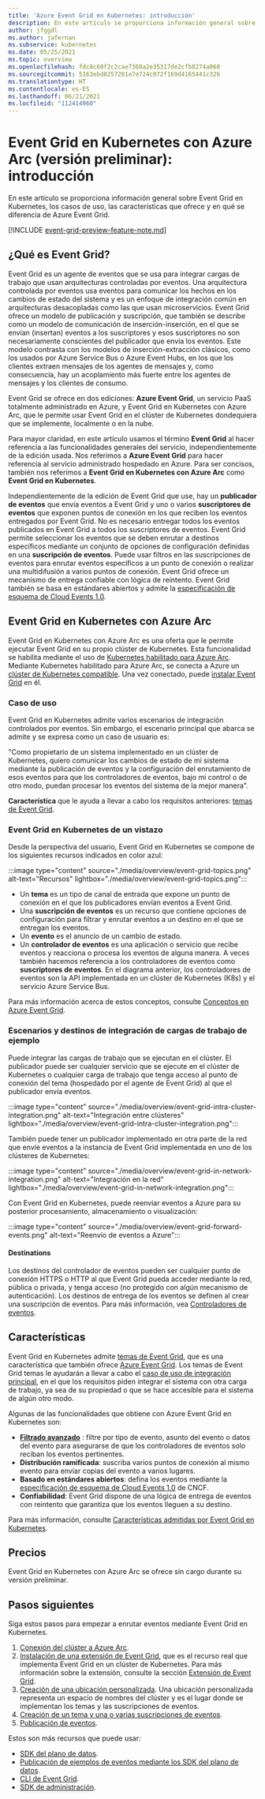 ```yaml
---
title: 'Azure Event Grid en Kubernetes: introducción'
description: En este artículo se proporciona información general sobre Event Grid en Kubernetes con Azure Arc.
author: jfggdl
ms.author: jafernan
ms.subservice: kubernetes
ms.date: 05/25/2021
ms.topic: overview
ms.openlocfilehash: fdc8c60f2c2cae7368a2e35317de2cfb8274a060
ms.sourcegitcommit: 5163ebd8257281e7e724c072f169d4165441c326
ms.translationtype: HT
ms.contentlocale: es-ES
ms.lasthandoff: 06/21/2021
ms.locfileid: "112414960"
---
```

# <a name="event-grid-on-kubernetes-with-azure-arc-preview---overview"></a>Event Grid en Kubernetes con Azure Arc (versión preliminar): introducción
En este artículo se proporciona información general sobre Event Grid en Kubernetes, los casos de uso, las características que ofrece y en qué se diferencia de Azure Event Grid.

[!INCLUDE [event-grid-preview-feature-note.md](../includes/event-grid-preview-feature-note.md)]

## <a name="what-is-event-grid"></a>¿Qué es Event Grid?
Event Grid es un agente de eventos que se usa para integrar cargas de trabajo que usan arquitecturas controladas por eventos. Una arquitectura controlada por eventos usa eventos para comunicar los hechos en los cambios de estado del sistema y es un enfoque de integración común en arquitecturas desacopladas como las que usan microservicios. Event Grid ofrece un modelo de publicación y suscripción, que también se describe como un modelo de comunicación de inserción-inserción, en el que se envían (insertan) eventos a los suscriptores y esos suscriptores no son necesariamente conscientes del publicador que envía los eventos. Este modelo contrasta con los modelos de inserción-extracción clásicos, como los usados por Azure Service Bus o Azure Event Hubs, en los que los clientes extraen mensajes de los agentes de mensajes y, como consecuencia, hay un acoplamiento más fuerte entre los agentes de mensajes y los clientes de consumo.

Event Grid se ofrece en dos ediciones: **Azure Event Grid**, un servicio PaaS totalmente administrado en Azure, y Event Grid en Kubernetes con Azure Arc, que le permite usar Event Grid en el clúster de Kubernetes dondequiera que se implemente, localmente o en la nube. 

Para mayor claridad, en este artículo usamos el término **Event Grid** al hacer referencia a las funcionalidades generales del servicio, independientemente de la edición usada. Nos referimos a **Azure Event Grid** para hacer referencia al servicio administrado hospedado en Azure. Para ser concisos, también nos referimos a **Event Grid en Kubernetes con Azure Arc** como **Event Grid en Kubernetes**.

Independientemente de la edición de Event Grid que use, hay un **publicador de eventos** que envía eventos a Event Grid y uno o varios **suscriptores de eventos** que exponen puntos de conexión en los que reciben los eventos entregados por Event Grid. No es necesario entregar todos los eventos publicados en Event Grid a todos los suscriptores de eventos. Event Grid permite seleccionar los eventos que se deben enrutar a destinos específicos mediante un conjunto de opciones de configuración definidas en una **suscripción de eventos**. Puede usar filtros en las suscripciones de eventos para enrutar eventos específicos a un punto de conexión o realizar una multidifusión a varios puntos de conexión. Event Grid ofrece un mecanismo de entrega confiable con lógica de reintento. Event Grid también se basa en estándares abiertos y admite la [especificación de esquema de Cloud Events 1.0](https://github.com/cloudevents/spec/blob/master/spec.md).


## <a name="event-grid-on-kubernetes-with-azure-arc"></a>Event Grid en Kubernetes con Azure Arc
Event Grid en Kubernetes con Azure Arc es una oferta que le permite ejecutar Event Grid en su propio clúster de Kubernetes. Esta funcionalidad se habilita mediante el uso de [Kubernetes habilitado para Azure Arc](../../azure-arc/kubernetes/overview.md). Mediante Kubernetes habilitado para Azure Arc, se conecta a Azure un [clúster de Kubernetes compatible](install-k8s-extension.md#supported-kubernetes-distributions). Una vez conectado, puede [instalar Event Grid](install-k8s-extension.md) en él. 

### <a name="use-case"></a>Caso de uso
Event Grid en Kubernetes admite varios escenarios de integración controlados por eventos. Sin embargo, el escenario principal que abarca se admite y se expresa como un caso de usuario es:

"Como propietario de un sistema implementado en un clúster de Kubernetes, quiero comunicar los cambios de estado de mi sistema mediante la publicación de eventos y la configuración del enrutamiento de esos eventos para que los controladores de eventos, bajo mi control o de otro modo, puedan procesar los eventos del sistema de la mejor manera".

**Característica** que le ayuda a llevar a cabo los requisitos anteriores: [temas de Event Grid](/rest/api/eventgrid/version2020-10-15-preview/topics).

### <a name="event-grid-on-kubernetes-at-a-glance"></a>Event Grid en Kubernetes de un vistazo
Desde la perspectiva del usuario, Event Grid en Kubernetes se compone de los siguientes recursos indicados en color azul:

:::image type="content" source="./media/overview/event-grid-topics.png" alt-text="Recursos" lightbox="./media/overview/event-grid-topics.png":::

* Un **tema** es un tipo de canal de entrada que expone un punto de conexión en el que los publicadores envían eventos a Event Grid.
* Una **suscripción de eventos** es un recurso que contiene opciones de configuración para filtrar y enrutar eventos a un destino en el que se entregan los eventos.
* Un **evento** es el anuncio de un cambio de estado.
* Un **controlador de eventos** es una aplicación o servicio que recibe eventos y reacciona o procesa los eventos de alguna manera. A veces también hacemos referencia a los controladores de eventos como **suscriptores de eventos**. En el diagrama anterior, los controladores de eventos son la API implementada en un clúster de Kubernetes (K8s) y el servicio Azure Service Bus.

Para más información acerca de estos conceptos, consulte [Conceptos en Azure Event Grid](concepts.md).

### <a name="sample-workload-integration-scenarios-and-destinations"></a>Escenarios y destinos de integración de cargas de trabajo de ejemplo

Puede integrar las cargas de trabajo que se ejecutan en el clúster. El publicador puede ser cualquier servicio que se ejecute en el clúster de Kubernetes o cualquier carga de trabajo que tenga acceso al punto de conexión del tema (hospedado por el agente de Event Grid) al que el publicador envía eventos.

:::image type="content" source="./media/overview/event-grid-intra-cluster-integration.png" alt-text="Integración entre clústeres" lightbox="./media/overview/event-grid-intra-cluster-integration.png":::


También puede tener un publicador implementado en otra parte de la red que envíe eventos a la instancia de Event Grid implementada en uno de los clústeres de Kubernetes:

:::image type="content" source="./media/overview/event-grid-in-network-integration.png" alt-text="Integración en la red" lightbox="./media/overview/event-grid-in-network-integration.png":::

Con Event Grid en Kubernetes, puede reenviar eventos a Azure para su posterior procesamiento, almacenamiento o visualización:

:::image type="content" source="./media/overview/event-grid-forward-events.png" alt-text="Reenvío de eventos a Azure":::

#### <a name="destinations"></a>Destinations
Los destinos del controlador de eventos pueden ser cualquier punto de conexión HTTPS o HTTP al que Event Grid pueda acceder mediante la red, pública o privada, y tenga acceso (no protegido con algún mecanismo de autenticación). Los destinos de entrega de los eventos se definen al crear una suscripción de eventos. Para más información, vea [Controladores de eventos](event-handlers.md). 

## <a name="features"></a>Características
Event Grid en Kubernetes admite [temas de Event Grid](/rest/api/eventgrid/version2020-10-15-preview/topics), que es una característica que también ofrece [Azure Event Grid](../custom-topics.md). Los temas de Event Grid temas le ayudarán a llevar a cabo el [caso de uso de integración principal](#use-case), en el que los requisitos piden integrar el sistema con otra carga de trabajo, ya sea de su propiedad o que se hace accesible para el sistema de algún otro modo.

Algunas de las funcionalidades que obtiene con Azure Event Grid en Kubernetes son:

* **[Filtrado avanzado](filter-events.md)** : filtre por tipo de evento, asunto del evento o datos del evento para asegurarse de que los controladores de eventos solo reciban los eventos pertinentes.
* **Distribución ramificada**: suscriba varios puntos de conexión al mismo evento para enviar copias del evento a varios lugares.
* **Basado en estándares abiertos**: defina los eventos mediante la [especificación de esquema de Cloud Events 1.0](https://github.com/cloudevents/spec/blob/master/spec.md) de CNCF.
* **Confiabilidad**: Event Grid dispone de una lógica de entrega de eventos con reintento que garantiza que los eventos lleguen a su destino.

Para más información, consulte [Características admitidas por Event Grid en Kubernetes](features.md).

## <a name="pricing"></a>Precios 
Event Grid en Kubernetes con Azure Arc se ofrece sin cargo durante su versión preliminar.

## <a name="next-steps"></a>Pasos siguientes
Siga estos pasos para empezar a enrutar eventos mediante Event Grid en Kubernetes.

1. [Conexión del clúster a Azure Arc](../../azure-arc/kubernetes/quickstart-connect-cluster.md).
1. [Instalación de una extensión de Event Grid](install-k8s-extension.md), que es el recurso real que implementa Event Grid en un clúster de Kubernetes. Para más información sobre la extensión, consulte la sección [Extensión de Event Grid](install-k8s-extension.md#event-grid-extension). 
1. [Creación de una ubicación personalizada](../../azure-arc/kubernetes/custom-locations.md). Una ubicación personalizada representa un espacio de nombres del clúster y es el lugar donde se implementan los temas y las suscripciones de eventos.
1. [Creación de un tema y una o varias suscripciones de eventos](create-topic-subscription.md).
1. [Publicación de eventos](create-topic-subscription.md).

Estos son más recursos que puede usar:

* [SDK del plano de datos](../sdk-overview.md#data-plane-sdks).
* [Publicación de ejemplos de eventos mediante los SDK del plano de datos](https://devblogs.microsoft.com/azure-sdk/event-grid-ga/).
* [CLI de Event Grid](/cli/azure/eventgrid).
* [SDK de administración](../sdk-overview.md#management-sdks).